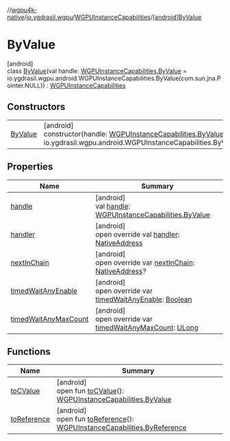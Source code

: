 //[wgpu4k-native](../../../../index.md)/[io.ygdrasil.wgpu](../../index.md)/[WGPUInstanceCapabilities](../index.md)/[[android]ByValue](index.md)

# ByValue

[android]\
class [ByValue](index.md)(val handle: [WGPUInstanceCapabilities.ByValue](../../../io.ygdrasil.wgpu.android/-w-g-p-u-instance-capabilities/-by-value/index.md) = io.ygdrasil.wgpu.android.WGPUInstanceCapabilities.ByValue(com.sun.jna.Pointer.NULL)) : [WGPUInstanceCapabilities](../index.md)

## Constructors

| | |
|---|---|
| [ByValue](-by-value.md) | [android]<br>constructor(handle: [WGPUInstanceCapabilities.ByValue](../../../io.ygdrasil.wgpu.android/-w-g-p-u-instance-capabilities/-by-value/index.md) = io.ygdrasil.wgpu.android.WGPUInstanceCapabilities.ByValue(com.sun.jna.Pointer.NULL)) |

## Properties

| Name | Summary |
|---|---|
| [handle](handle.md) | [android]<br>val [handle](handle.md): [WGPUInstanceCapabilities.ByValue](../../../io.ygdrasil.wgpu.android/-w-g-p-u-instance-capabilities/-by-value/index.md) |
| [handler](handler.md) | [android]<br>open override val [handler](handler.md): [NativeAddress](../../../ffi/-native-address/index.md) |
| [nextInChain](next-in-chain.md) | [android]<br>open override var [nextInChain](next-in-chain.md): [NativeAddress](../../../ffi/-native-address/index.md)? |
| [timedWaitAnyEnable](timed-wait-any-enable.md) | [android]<br>open override var [timedWaitAnyEnable](timed-wait-any-enable.md): [Boolean](https://kotlinlang.org/api/core/kotlin-stdlib/kotlin/-boolean/index.html) |
| [timedWaitAnyMaxCount](timed-wait-any-max-count.md) | [android]<br>open override var [timedWaitAnyMaxCount](timed-wait-any-max-count.md): [ULong](https://kotlinlang.org/api/core/kotlin-stdlib/kotlin/-u-long/index.html) |

## Functions

| Name | Summary |
|---|---|
| [toCValue](../[android]to-c-value.md) | [android]<br>open fun [toCValue](../[android]to-c-value.md)(): [WGPUInstanceCapabilities.ByValue](../../../io.ygdrasil.wgpu.android/-w-g-p-u-instance-capabilities/-by-value/index.md) |
| [toReference](../to-reference.md) | [android]<br>open fun [toReference](../to-reference.md)(): [WGPUInstanceCapabilities.ByReference](../../../io.ygdrasil.wgpu.android/-w-g-p-u-instance-capabilities/-by-reference/index.md) |